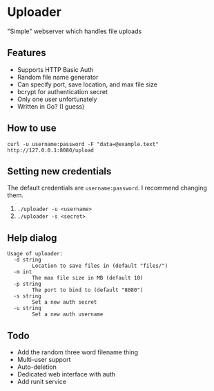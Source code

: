 # Uploader
"Simple" webserver which handles file uploads

## Features
* Supports HTTP Basic Auth
* Random file name generator
* Can specify port, save location, and max file size
* bcrypt for authentication secret
* Only one user unfortunately
* Written in Go? (I guess)

## How to use
```
curl -u username:password -F "data=@example.text" http://127.0.0.1:8080/upload 
```

## Setting new credentials
The default credentials are `username:password`. I recommend changing them.
1. `./uploader -u <username>`
2. `./uploader -s <secret>`

## Help dialog
```
Usage of uploader:
  -d string
    	Location to save files in (default "files/")
  -m int
    	The max file size in MB (default 10)
  -p string
    	The port to bind to (default "8080")
  -s string
    	Set a new auth secret
  -u string
    	Set a new auth username
```

## Todo
* Add the random three word filename thing
* Multi-user support
* Auto-deletion
* Dedicated web interface with auth
* Add runit service
